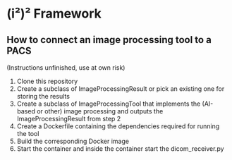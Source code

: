 # (i²)² Framework

## How to connect an image processing tool to a PACS

(Instructions unfinished, use at own risk)

1. Clone this repository
2. Create a subclass of ImageProcessingResult or pick an existing one for storing the results
3. Create a subclass of ImageProcessingTool that implements the (AI-based or other) image processing and outputs the ImageProcessingResult from step 2
4. Create a Dockerfile containing the dependencies required for running the tool
5. Build the corresponding Docker image
6. Start the container and inside the container start the dicom_receiver.py